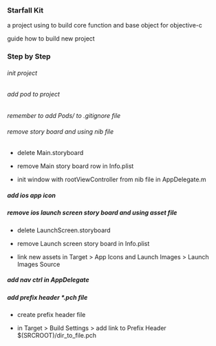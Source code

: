 ### Starfall Kit

a project using to build core function and base object for objective-c

guide how to build new project

### Step by Step

###### init project

###### add pod to project

_remember to add Pods/ to .gitignore file_

###### remove story board and using nib file

- delete Main.storyboard

- remove Main story board row in Info.plist

- init window with rootViewController from nib file in AppDelegate.m

##### add ios app icon

##### remove ios launch screen story board and using asset file

- delete LaunchScreen.storyboard

- remove Launch screen story board in Info.plist

- link new assets in Target > App Icons and Launch Images > Launch Images Source

##### add nav ctrl in AppDelegate

##### add prefix header *.pch file

- create prefix header file

- in Target > Build Settings > add link to Prefix Header $(SRCROOT)/dir_to_file.pch


